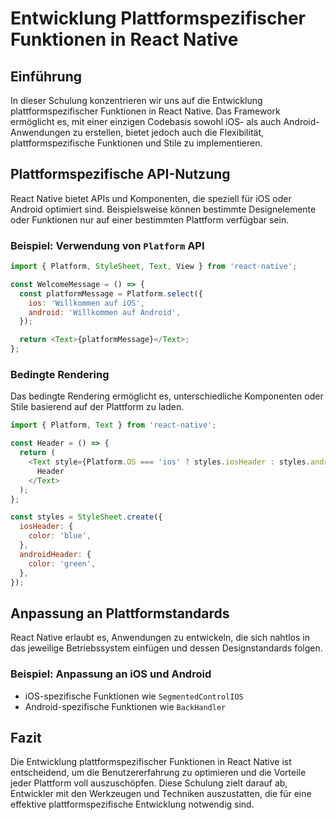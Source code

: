
# Entwicklung Plattformspezifischer Funktionen in React Native

## Einführung

In dieser Schulung konzentrieren wir uns auf die Entwicklung plattformspezifischer Funktionen in React Native. Das Framework ermöglicht es, mit einer einzigen Codebasis sowohl iOS- als auch Android-Anwendungen zu erstellen, bietet jedoch auch die Flexibilität, plattformspezifische Funktionen und Stile zu implementieren.

## Plattformspezifische API-Nutzung

React Native bietet APIs und Komponenten, die speziell für iOS oder Android optimiert sind. Beispielsweise können bestimmte Designelemente oder Funktionen nur auf einer bestimmten Plattform verfügbar sein.

### Beispiel: Verwendung von `Platform` API

```javascript
import { Platform, StyleSheet, Text, View } from 'react-native';

const WelcomeMessage = () => {
  const platformMessage = Platform.select({
    ios: 'Willkommen auf iOS',
    android: 'Willkommen auf Android',
  });

  return <Text>{platformMessage}</Text>;
};
```

### Bedingte Rendering

Das bedingte Rendering ermöglicht es, unterschiedliche Komponenten oder Stile basierend auf der Plattform zu laden.

```javascript
import { Platform, Text } from 'react-native';

const Header = () => {
  return (
    <Text style={Platform.OS === 'ios' ? styles.iosHeader : styles.androidHeader}>
      Header
    </Text>
  );
};

const styles = StyleSheet.create({
  iosHeader: {
    color: 'blue',
  },
  androidHeader: {
    color: 'green',
  },
});
```

## Anpassung an Plattformstandards

React Native erlaubt es, Anwendungen zu entwickeln, die sich nahtlos in das jeweilige Betriebssystem einfügen und dessen Designstandards folgen.

### Beispiel: Anpassung an iOS und Android

- iOS-spezifische Funktionen wie `SegmentedControlIOS`
- Android-spezifische Funktionen wie `BackHandler`

## Fazit

Die Entwicklung plattformspezifischer Funktionen in React Native ist entscheidend, um die Benutzererfahrung zu optimieren und die Vorteile jeder Plattform voll auszuschöpfen. Diese Schulung zielt darauf ab, Entwickler mit den Werkzeugen und Techniken auszustatten, die für eine effektive plattformspezifische Entwicklung notwendig sind.
